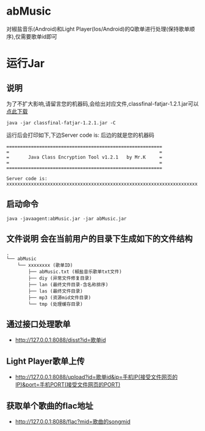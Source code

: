 # abMusic
对椒盐音乐(Android)和Light Player(Ios/Android)的Q歌单进行处理(保持歌单顺序),仅需要歌单id即可

# 运行Jar
## 说明
为了不扩大影响,请留言您的机器码,会给出对应文件,classfinal-fatjar-1.2.1.jar可以[点此下载](https://gitee.com/gcl2940397985/akby/releases/download/res/classfinal-fatjar-1.2.1.jar)
```
java -jar classfinal-fatjar-1.2.1.jar -C
```
运行后会打印如下,下边Server code is: 后边的就是您的机器码
```
=========================================================
=                                                       =
=       Java Class Encryption Tool v1.2.1   by Mr.K     =
=                                                       =
=========================================================

Server code is: xxxxxxxxxxxxxxxxxxxxxxxxxxxxxxxxxxxxxxxxxxxxxxxxxxxxxxxxxxxxxxxxxxxxxx
```
## 启动命令
```
java -javaagent:abMusic.jar -jar abMusic.jar
```
## 文件说明 会在当前用户的目录下生成如下的文件结构
```
.
└── abMusic
    └── xxxxxxxx (歌单ID)
        ├── abMusic.txt (椒盐音乐歌单txt文件)
        ├── diy (异常文件修复目录)
        ├── lan (最终文件目录-含名称排序)
        ├── las (最终文件目录)
        ├── mp3 (资源mid文件目录)
        └── tmp (处理缓存目录)
```

## 通过接口处理歌单
- http://127.0.0.1:8088/disst?id=歌单id
## Light Player歌单上传
- http://127.0.0.1:8088/upload?id=歌单id&ip=手机IP(接受文件网页的IP)&port=手机PORT(接受文件网页的PORT)
## 获取单个歌曲的flac地址
- http://127.0.0.1:8088/flac?mid=歌曲的songmid

